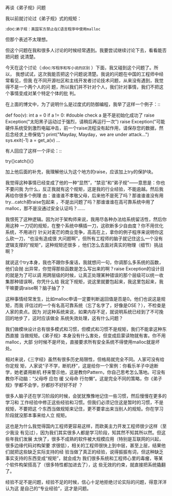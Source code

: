     
再谈《弟子规》问题

我以前就讨论过《弟子规》式的规矩：

  :doc:`弟子规：美国军方禁止在C语言程序中使用malloc`

但那个表述不太理想。

但这个问题在我和很多人讨论的时候经常遇到。我要尝试继续讨论下去，看看能否把问题
说清楚。

今天在这个讨论（:doc:`写程序和写小说的区别` ）下面，我又碰到这个问题了。所以，
我想试试，这次我能否把这个问题说清楚。我说的问题在中国的工程师中经常看见，但我
在不同开源社区和主线开发者讨论技术问题，从来没有遇到，我觉得不是一个两个人的问
题，所以我们并不针对个人，我们针对事情，我们不把这个事情变成对某个特定个体的批
判。

在上面的博文中，为了说明什么是过度式的防御编程，我举了这样一个例子：::

  def foo(v):
  int a = 0
  if a != 0:  #double check a 是不是初始化成功了
  raise Exception("太阳黑子运动过于强烈，请稍后再运行一次")
  raise Exception("可能硬件系统受到激烈电磁冲击，前一个raise流程没有起作用，请保存您的数据，然后念经求上帝保佑")
  print("Mayday, Mayday，we are under attack...")
  sys.exit(-1)
  a = get_a(v)
  ...

有人回应了这样一个评论：::

  try{}catch(){}

加上他后面的补充，我理解他认为这个地方的raise，应该加上try的保护块。

我觉得这种事情已经变成了他的一种“显然”，“禁忌”和“弟子规”——意思是：你也不要问我
为什么，反正我就有这个规矩，这是我的行业经验，不能逾越。然后我再给你很多个例理
由：谁谁谁不孝敬父母，后来他不是死了吗？那谁谁谁没有用try...catch把raise包起来
，不是出问题了吗？那谁谁谁在高可靠系统中用了malloc，那不是没通过安全认证吗？……

我恨死了这种逻辑。因为对于架构师来说，我用尽各种办法给系统留活性，然后你用这种
一刀切的规矩，在整个系统中横插一刀，这砍断多少自由度？你不用优化系统，不用进行
针尖对麦芒的商业竞争，高高在上，拿你的例子程序来说明你这么砍一刀，“也没有造成很
大问题啊”，但所有工程师的脑子就记住这么一个没有逻辑支撑的“规矩”，这种规矩还很多
，他们怎么去面对真实的物理（细节）挑战啊？

就说这个try本身，我也不跟你多废话，我就想问一句，你调那么多系统的函数，他们会抛
出异常，你觉得那些函数是怎么写出来的啊？raise Exception的设计目的就是为了可以调
用跨层级的时候，让真正处理某种错误的那个层级可以统一收集那种错误啊，你凭什么给
我定下规矩，说这里就要包起来，我这里包起来，我干嘛要调raise啊？脑子抽了？

这种事情经常发生，比如malloc申请一定要判断返回值是否是0。他们也说这是规矩，而我
评估过的一个有名高可靠系统（忘了名字了，好像是OSE？），不检查是人家的卖点。因为
对这种系统来说，如果内存不足，就说明系统已经到了不可挽回的地步了，这时应该做全
系统失效处理，这有什么问题？

我们做模块设计总有很多模式和习惯，但模式和习惯不是规矩，我们不能拿这种东西直接
当做规矩。《弟子规》本身没有什么害处，但变成启蒙读物就有害。你不用malloc，大部
分时候不是坏处，直接要求所有安全系统不得使用malloc就是坏处。

相对来说，《三字经》虽然有很多历史局限性，但格局就完全不同。人家可没有给你定规
矩，人家说“子不学，断机杼”，这是给你一个案例：你看乐羊子中途断学，她老婆用断机
杼来警示他，这是教你Pattern，你自己思考怎么落地。可没有教你不动脑：“父母呼 应勿
缓 父母命 行勿懒”。这是完全不同的策略，你《弟子规》学都不会学，抄都抄不好好不好
？

很多人脑子还在学习阶段的时候，会犹犹豫豫地记住一些习惯，然后慢慢在更多的学习和
工作经验中修正这些经验和习惯。但我们必须记住这是暂时的习惯，不是规矩，不要把这
个东西当做规矩来记住，更不要拿出来当别人的规矩。你在学习阶段就没那本事来给人立
规矩。

这也是为什么我觉得国内工程师更容易这样，而欧美主力开发工程师很少这样（至少我没
有见过），因为我们其实很多人都是学习阶段，知其然不知其所以然。但这些年我们发展
太快了，很多不成熟的软件被大规模应用（特别是互联网的兴起，很多边缘代码对构架要
求很低），相关的工程师很快上到中层，甚至上层，结果他们就把这些缺乏实际支持的经
验当做了真正的经验，说得振振有词，但这种缺乏事实支持的东西变成“规矩”，就会成为
我们很多系统和工程师心里的毒瘤，等某个软件构架搭高了（很多特性都加进去了），这
些无效的约束，就直接把系统撬翻了。

经验不足不是问题，经验不足的时候，信心十足地拒绝讨论实际的问题，得意洋洋认为这
是自己的“专业经验”，这才是问题。

